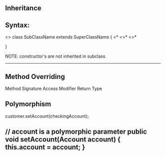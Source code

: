 Inheritance
-

Syntax:
-
<<modifier>> class SubClassName extends SuperClassName {
	<<fields>*
	<<constructor>>*
	<<methods>>*

}

NOTE: constructor's are not inherited in subclass

---

Method Overriding
-
Method Signature
Access Modifier
Return  Type

Polymorphism
-
customer.setAccount(checkingAccount);

// account is a polymorphic parameter
public void setAccount(Account account) {
		this.account = account;
}
-
